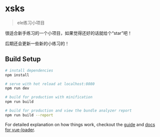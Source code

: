 # xsks

> ele练习小项目

很适合新手练习的一个小项目，如果觉得还好的话就给个“star”吧！

后期还会更新一些新的小练习的！

## Build Setup

``` bash
# install dependencies
npm install

# serve with hot reload at localhost:8080
npm run dev

# build for production with minification
npm run build

# build for production and view the bundle analyzer report
npm run build --report
```

For detailed explanation on how things work, checkout the [guide](http://vuejs-templates.github.io/webpack/) and [docs for vue-loader](http://vuejs.github.io/vue-loader).
